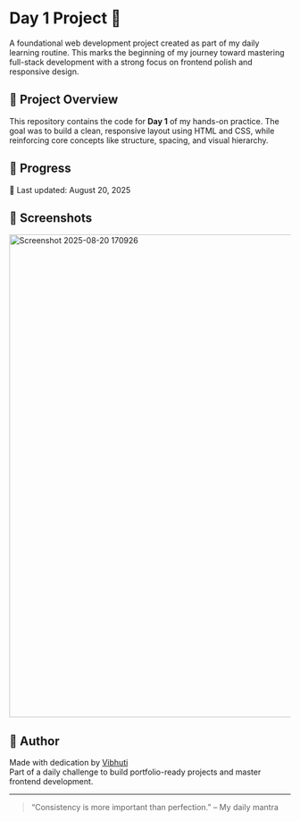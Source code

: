 # Day 1 Project 🌟

A foundational web development project created as part of my daily learning routine. This marks the beginning of my journey toward mastering full-stack development with a strong focus on frontend polish and responsive design.

## 📌 Project Overview

This repository contains the code for **Day 1** of my hands-on practice. The goal was to build a clean, responsive layout using HTML and CSS, while reinforcing core concepts like structure, spacing, and visual hierarchy.


## 🚀 Progress
  
📅 Last updated: August 20, 2025

## 📸 Screenshots

<img width="885" height="864" alt="Screenshot 2025-08-20 170926" src="https://github.com/user-attachments/assets/56180543-a328-4363-8f40-500428c37898" />


## 🙌 Author

Made with dedication by [Vibhuti](https://github.com/vibhuti8096)  
Part of a daily challenge to build portfolio-ready projects and master frontend development.

---

> “Consistency is more important than perfection.” – My daily mantra
